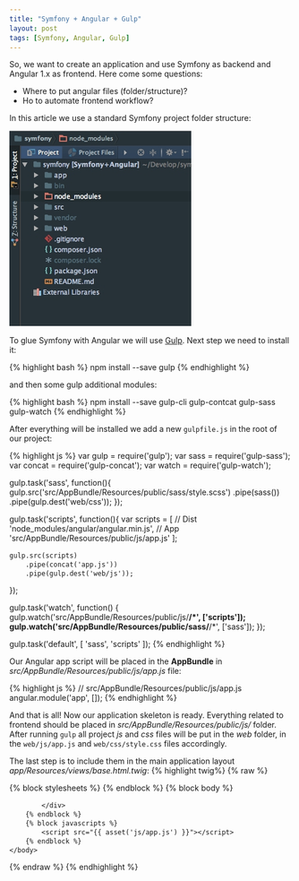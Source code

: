 ```yaml
---
title: "Symfony + Angular + Gulp"
layout: post
tags: [Symfony, Angular, Gulp]
---
```


So, we want to create an application and use Symfony as backend and Angular 1.x as frontend. Here come some questions:

- Where to put angular files (folder/structure)?
- Ho to automate frontend workflow?

In this article we use a standard Symfony project folder structure:
<p class="text-center image">
    <img src="/assets/images/posts/symfony-angular/project-structure.jpg" alt="cgn-edit" class="">
</p>


To glue Symfony with Angular we will use [Gulp](http://gulpjs.com). Next step we need to install it:

{% highlight bash %}
npm install --save gulp
{% endhighlight %}

and then some gulp additional modules:

{% highlight bash %}
npm install --save gulp-cli gulp-contcat gulp-sass gulp-watch
{% endhighlight %}

After everything will be installed we add a new `gulpfile.js` in the root of our project:

{% highlight js %}
var gulp   = require('gulp');
var sass   = require('gulp-sass');
var concat = require('gulp-concat');
var watch  = require('gulp-watch');

gulp.task('sass', function(){
    gulp.src('src/AppBundle/Resources/public/sass/style.scss')
        .pipe(sass())
        .pipe(gulp.dest('web/css'));
});

gulp.task('scripts', function(){
    var scripts = [
        // Dist
        'node_modules/angular/angular.min.js',
        // App
        'src/AppBundle/Resources/public/js/app.js'
    ];

    gulp.src(scripts)
        .pipe(concat('app.js'))
        .pipe(gulp.dest('web/js'));
});

gulp.task('watch', function() {
    gulp.watch('src/AppBundle/Resources/public/js/**/*', ['scripts']);
    gulp.watch('src/AppBundle/Resources/public/sass/**/*', ['sass']);
});

gulp.task('default', [
    'sass',
    'scripts'
]);
{% endhighlight %}

Our Angular app script will be placed in the **AppBundle** in *src/AppBundle/Resources/public/js/app.js* file:

{% highlight js %}
// src/AppBundle/Resources/public/js/app.js
angular.module('app', []);
{% endhighlight %}

And that is all! Now our application skeleton is ready. Everything related to frontend should be placed in *src/AppBundle/Resources/public/js/* folder. After running `gulp` all project *js* and *css* files will be put in the *web* folder, in the `web/js/app.js` and `web/css/style.css` files accordingly.

The last step is to include them in the main application layout *app/Resources/views/base.html.twig*:
{% highlight twig%}
{% raw %}
<!DOCTYPE html>
<html>
    <head>
        <meta charset="UTF-8" />
        <title>{% block title %}Welcome!{% endblock %}</title>
        {% block stylesheets %}
            <link rel="stylesheet" href="{{ asset('css/style.css') }}">
        {% endblock %}
        <link rel="icon" type="image/x-icon" href="{{ asset('favicon.ico') }}" />
    </head>
    <body ng-app="dictionary">
        {% block body %}
            <div ng-view class="container">

            </div>
        {% endblock %}
        {% block javascripts %}
            <script src="{{ asset('js/app.js') }}"></script>
        {% endblock %}
    </body>
</html>
{% endraw %}
{% endhighlight %}
